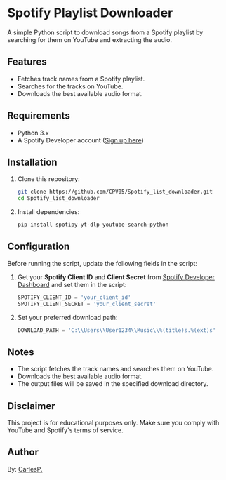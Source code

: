 # Spotify Playlist Downloader

A simple Python script to download songs from a Spotify playlist by searching for them on YouTube and extracting the audio.

## Features
- Fetches track names from a Spotify playlist.
- Searches for the tracks on YouTube.
- Downloads the best available audio format.

## Requirements
- Python 3.x
- A Spotify Developer account ([Sign up here](https://developer.spotify.com/dashboard))

## Installation
1. Clone this repository:
   ```sh
   git clone https://github.com/CPV05/Spotify_list_downloader.git
   cd Spotify_list_downloader
   ```
2. Install dependencies:
   ```sh
   pip install spotipy yt-dlp youtube-search-python
   ```

## Configuration
Before running the script, update the following fields in the script:

1. Get your **Spotify Client ID** and **Client Secret** from [Spotify Developer Dashboard](https://developer.spotify.com/dashboard) and set them in the script:
   ```python
   SPOTIFY_CLIENT_ID = 'your_client_id'
   SPOTIFY_CLIENT_SECRET = 'your_client_secret'
   ```
2. Set your preferred download path:
   ```python
   DOWNLOAD_PATH = 'C:\\Users\\User1234\\Music\\%(title)s.%(ext)s'
   ```

## Notes
- The script fetches the track names and searches them on YouTube.
- Downloads the best available audio format.
- The output files will be saved in the specified download directory.

## Disclaimer
This project is for educational purposes only. Make sure you comply with YouTube and Spotify's terms of service.

## Author
By: [CarlesP.](https://github.com/CPV05)

